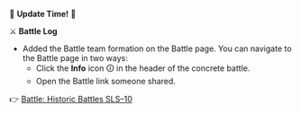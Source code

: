 📢 **Update Time!** 🚀

⚔️ **Battle Log**

- Added the Battle team formation on the Battle page. You can navigate to the Battle page in two ways:
    - Click the **Info** icon 🛈 in the header of the concrete battle.
    - Open the Battle link someone shared.

👉 [Battle: Historic Battles SLS–10](https://forgeofgames.com/battle-log/battles/22788)